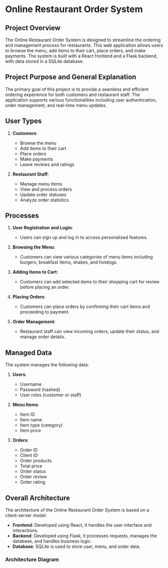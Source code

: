 # Online Restaurant Order System

## Project Overview
The Online Restaurant Order System is designed to streamline the ordering and management process for restaurants. This web application allows users to browse the menu, add items to their cart, place orders, and make payments. The system is built with a React frontend and a Flask backend, with data stored in a SQLite database.

## Project Purpose and General Explanation
The primary goal of this project is to provide a seamless and efficient ordering experience for both customers and restaurant staff. The application supports various functionalities including user authentication, order management, and real-time menu updates.

## User Types
1. **Customers**: 
   - Browse the menu
   - Add items to their cart
   - Place orders
   - Make payments
   - Leave reviews and ratings

2. **Restaurant Staff**:
   - Manage menu items
   - View and process orders
   - Update order statuses
   - Analyze order statistics

## Processes
1. **User Registration and Login**:
   - Users can sign up and log in to access personalized features.
   
2. **Browsing the Menu**:
   - Customers can view various categories of menu items including burgers, breakfast items, shakes, and hotdogs.
   
3. **Adding Items to Cart**:
   - Customers can add selected items to their shopping cart for review before placing an order.
   
4. **Placing Orders**:
   - Customers can place orders by confirming their cart items and proceeding to payment.
   
5. **Order Management**:
   - Restaurant staff can view incoming orders, update their status, and manage order details.

## Managed Data
The system manages the following data:
1. **Users**:
   - Username
   - Password (hashed)
   - User roles (customer or staff)

2. **Menu Items**:
   - Item ID
   - Item name
   - Item type (category)
   - Item price

3. **Orders**:
   - Order ID
   - Client ID
   - Order products
   - Total price
   - Order status
   - Order review
   - Order rating

## Overall Architecture
The architecture of the Online Restaurant Order System is based on a client-server model:
- **Frontend**: Developed using React, it handles the user interface and interactions.
- **Backend**: Developed using Flask, it processes requests, manages the database, and handles business logic.
- **Database**: SQLite is used to store user, menu, and order data.

### Architecture Diagram
